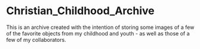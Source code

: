 # Christian_Childhood_Archive
This is an archive created with the intention of storing some images of a few of the favorite objects from my childhood and youth - as well as those of a few of my collaborators.

